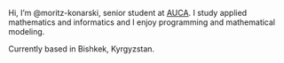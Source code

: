 Hi, I’m @moritz-konarski, senior student at [AUCA](https://auca.kg). 
I study applied mathematics and informatics and I enjoy programming and mathematical modeling.

Currently based in Bishkek, Kyrgyzstan.
